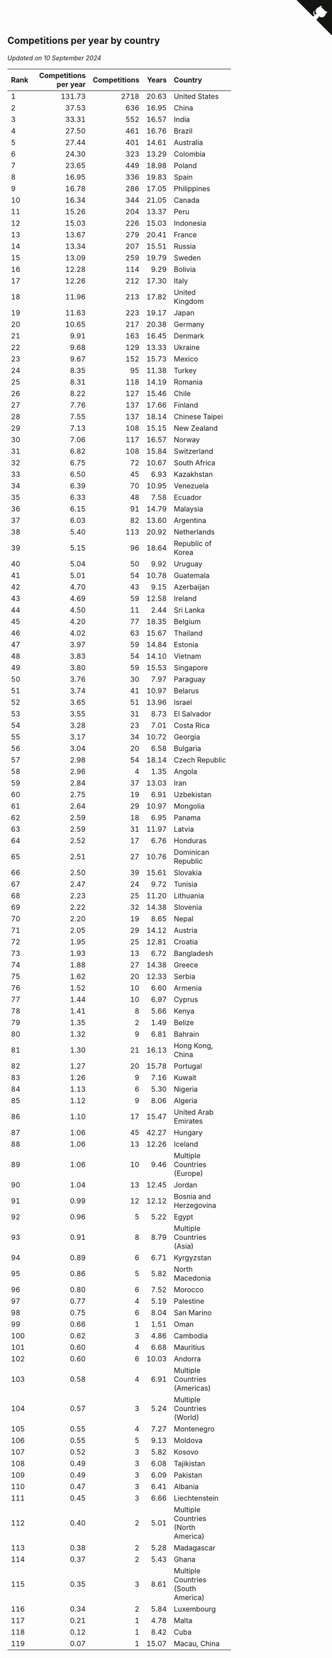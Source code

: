 ## Competitions per year by country

*Updated on 10 September 2024*

| Rank | Competitions per year | Competitions | Years | Country |
| :--- | ---: | ---: | ---: | :--- |
| 1 | 131.73 | 2718 | 20.63 | United States |
| 2 | 37.53 | 636 | 16.95 | China |
| 3 | 33.31 | 552 | 16.57 | India |
| 4 | 27.50 | 461 | 16.76 | Brazil |
| 5 | 27.44 | 401 | 14.61 | Australia |
| 6 | 24.30 | 323 | 13.29 | Colombia |
| 7 | 23.65 | 449 | 18.98 | Poland |
| 8 | 16.95 | 336 | 19.83 | Spain |
| 9 | 16.78 | 286 | 17.05 | Philippines |
| 10 | 16.34 | 344 | 21.05 | Canada |
| 11 | 15.26 | 204 | 13.37 | Peru |
| 12 | 15.03 | 226 | 15.03 | Indonesia |
| 13 | 13.67 | 279 | 20.41 | France |
| 14 | 13.34 | 207 | 15.51 | Russia |
| 15 | 13.09 | 259 | 19.79 | Sweden |
| 16 | 12.28 | 114 | 9.29 | Bolivia |
| 17 | 12.26 | 212 | 17.30 | Italy |
| 18 | 11.96 | 213 | 17.82 | United Kingdom |
| 19 | 11.63 | 223 | 19.17 | Japan |
| 20 | 10.65 | 217 | 20.38 | Germany |
| 21 | 9.91 | 163 | 16.45 | Denmark |
| 22 | 9.68 | 129 | 13.33 | Ukraine |
| 23 | 9.67 | 152 | 15.73 | Mexico |
| 24 | 8.35 | 95 | 11.38 | Turkey |
| 25 | 8.31 | 118 | 14.19 | Romania |
| 26 | 8.22 | 127 | 15.46 | Chile |
| 27 | 7.76 | 137 | 17.66 | Finland |
| 28 | 7.55 | 137 | 18.14 | Chinese Taipei |
| 29 | 7.13 | 108 | 15.15 | New Zealand |
| 30 | 7.06 | 117 | 16.57 | Norway |
| 31 | 6.82 | 108 | 15.84 | Switzerland |
| 32 | 6.75 | 72 | 10.67 | South Africa |
| 33 | 6.50 | 45 | 6.93 | Kazakhstan |
| 34 | 6.39 | 70 | 10.95 | Venezuela |
| 35 | 6.33 | 48 | 7.58 | Ecuador |
| 36 | 6.15 | 91 | 14.79 | Malaysia |
| 37 | 6.03 | 82 | 13.60 | Argentina |
| 38 | 5.40 | 113 | 20.92 | Netherlands |
| 39 | 5.15 | 96 | 18.64 | Republic of Korea |
| 40 | 5.04 | 50 | 9.92 | Uruguay |
| 41 | 5.01 | 54 | 10.78 | Guatemala |
| 42 | 4.70 | 43 | 9.15 | Azerbaijan |
| 43 | 4.69 | 59 | 12.58 | Ireland |
| 44 | 4.50 | 11 | 2.44 | Sri Lanka |
| 45 | 4.20 | 77 | 18.35 | Belgium |
| 46 | 4.02 | 63 | 15.67 | Thailand |
| 47 | 3.97 | 59 | 14.84 | Estonia |
| 48 | 3.83 | 54 | 14.10 | Vietnam |
| 49 | 3.80 | 59 | 15.53 | Singapore |
| 50 | 3.76 | 30 | 7.97 | Paraguay |
| 51 | 3.74 | 41 | 10.97 | Belarus |
| 52 | 3.65 | 51 | 13.96 | Israel |
| 53 | 3.55 | 31 | 8.73 | El Salvador |
| 54 | 3.28 | 23 | 7.01 | Costa Rica |
| 55 | 3.17 | 34 | 10.72 | Georgia |
| 56 | 3.04 | 20 | 6.58 | Bulgaria |
| 57 | 2.98 | 54 | 18.14 | Czech Republic |
| 58 | 2.96 | 4 | 1.35 | Angola |
| 59 | 2.84 | 37 | 13.03 | Iran |
| 60 | 2.75 | 19 | 6.91 | Uzbekistan |
| 61 | 2.64 | 29 | 10.97 | Mongolia |
| 62 | 2.59 | 18 | 6.95 | Panama |
| 63 | 2.59 | 31 | 11.97 | Latvia |
| 64 | 2.52 | 17 | 6.76 | Honduras |
| 65 | 2.51 | 27 | 10.76 | Dominican Republic |
| 66 | 2.50 | 39 | 15.61 | Slovakia |
| 67 | 2.47 | 24 | 9.72 | Tunisia |
| 68 | 2.23 | 25 | 11.20 | Lithuania |
| 69 | 2.22 | 32 | 14.38 | Slovenia |
| 70 | 2.20 | 19 | 8.65 | Nepal |
| 71 | 2.05 | 29 | 14.12 | Austria |
| 72 | 1.95 | 25 | 12.81 | Croatia |
| 73 | 1.93 | 13 | 6.72 | Bangladesh |
| 74 | 1.88 | 27 | 14.38 | Greece |
| 75 | 1.62 | 20 | 12.33 | Serbia |
| 76 | 1.52 | 10 | 6.60 | Armenia |
| 77 | 1.44 | 10 | 6.97 | Cyprus |
| 78 | 1.41 | 8 | 5.66 | Kenya |
| 79 | 1.35 | 2 | 1.49 | Belize |
| 80 | 1.32 | 9 | 6.81 | Bahrain |
| 81 | 1.30 | 21 | 16.13 | Hong Kong, China |
| 82 | 1.27 | 20 | 15.78 | Portugal |
| 83 | 1.26 | 9 | 7.16 | Kuwait |
| 84 | 1.13 | 6 | 5.30 | Nigeria |
| 85 | 1.12 | 9 | 8.06 | Algeria |
| 86 | 1.10 | 17 | 15.47 | United Arab Emirates |
| 87 | 1.06 | 45 | 42.27 | Hungary |
| 88 | 1.06 | 13 | 12.26 | Iceland |
| 89 | 1.06 | 10 | 9.46 | Multiple Countries (Europe) |
| 90 | 1.04 | 13 | 12.45 | Jordan |
| 91 | 0.99 | 12 | 12.12 | Bosnia and Herzegovina |
| 92 | 0.96 | 5 | 5.22 | Egypt |
| 93 | 0.91 | 8 | 8.79 | Multiple Countries (Asia) |
| 94 | 0.89 | 6 | 6.71 | Kyrgyzstan |
| 95 | 0.86 | 5 | 5.82 | North Macedonia |
| 96 | 0.80 | 6 | 7.52 | Morocco |
| 97 | 0.77 | 4 | 5.19 | Palestine |
| 98 | 0.75 | 6 | 8.04 | San Marino |
| 99 | 0.66 | 1 | 1.51 | Oman |
| 100 | 0.62 | 3 | 4.86 | Cambodia |
| 101 | 0.60 | 4 | 6.68 | Mauritius |
| 102 | 0.60 | 6 | 10.03 | Andorra |
| 103 | 0.58 | 4 | 6.91 | Multiple Countries (Americas) |
| 104 | 0.57 | 3 | 5.24 | Multiple Countries (World) |
| 105 | 0.55 | 4 | 7.27 | Montenegro |
| 106 | 0.55 | 5 | 9.13 | Moldova |
| 107 | 0.52 | 3 | 5.82 | Kosovo |
| 108 | 0.49 | 3 | 6.08 | Tajikistan |
| 109 | 0.49 | 3 | 6.09 | Pakistan |
| 110 | 0.47 | 3 | 6.41 | Albania |
| 111 | 0.45 | 3 | 6.66 | Liechtenstein |
| 112 | 0.40 | 2 | 5.01 | Multiple Countries (North America) |
| 113 | 0.38 | 2 | 5.28 | Madagascar |
| 114 | 0.37 | 2 | 5.43 | Ghana |
| 115 | 0.35 | 3 | 8.61 | Multiple Countries (South America) |
| 116 | 0.34 | 2 | 5.84 | Luxembourg |
| 117 | 0.21 | 1 | 4.78 | Malta |
| 118 | 0.12 | 1 | 8.42 | Cuba |
| 119 | 0.07 | 1 | 15.07 | Macau, China |


<a href="https://github.com/JustinTimeCuber/wca_statistics" class="github-corner" aria-label="View source on Github"><svg width="80" height="80" viewBox="0 0 250 250" style="fill:#151513; color:#fff; position: absolute; top: 0; border: 0; right: 0;" aria-hidden="true"><path d="M0,0 L115,115 L130,115 L142,142 L250,250 L250,0 Z"></path><path d="M128.3,109.0 C113.8,99.7 119.0,89.6 119.0,89.6 C122.0,82.7 120.5,78.6 120.5,78.6 C119.2,72.0 123.4,76.3 123.4,76.3 C127.3,80.9 125.5,87.3 125.5,87.3 C122.9,97.6 130.6,101.9 134.4,103.2" fill="currentColor" style="transform-origin: 130px 106px;" class="octo-arm"></path><path d="M115.0,115.0 C114.9,115.1 118.7,116.5 119.8,115.4 L133.7,101.6 C136.9,99.2 139.9,98.4 142.2,98.6 C133.8,88.0 127.5,74.4 143.8,58.0 C148.5,53.4 154.0,51.2 159.7,51.0 C160.3,49.4 163.2,43.6 171.4,40.1 C171.4,40.1 176.1,42.5 178.8,56.2 C183.1,58.6 187.2,61.8 190.9,65.4 C194.5,69.0 197.7,73.2 200.1,77.6 C213.8,80.2 216.3,84.9 216.3,84.9 C212.7,93.1 206.9,96.0 205.4,96.6 C205.1,102.4 203.0,107.8 198.3,112.5 C181.9,128.9 168.3,122.5 157.7,114.1 C157.9,116.9 156.7,120.9 152.7,124.9 L141.0,136.5 C139.8,137.7 141.6,141.9 141.8,141.8 Z" fill="currentColor" class="octo-body"></path></svg></a><style>.github-corner:hover .octo-arm{animation:octocat-wave 560ms ease-in-out}@keyframes octocat-wave{0%,100%{transform:rotate(0)}20%,60%{transform:rotate(-25deg)}40%,80%{transform:rotate(10deg)}}@media (max-width:500px){.github-corner:hover .octo-arm{animation:none}.github-corner .octo-arm{animation:octocat-wave 560ms ease-in-out}}</style>
